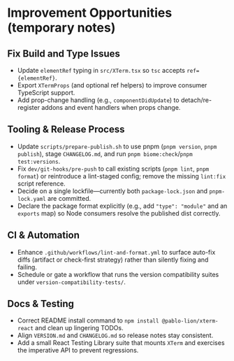 # Improvement Opportunities (temporary notes)

## Fix Build and Type Issues

- Update `elementRef` typing in `src/XTerm.tsx` so `tsc` accepts `ref={elementRef}`.
- Export `XTermProps` (and optional ref helpers) to improve consumer TypeScript support.
- Add prop-change handling (e.g., `componentDidUpdate`) to detach/re-register addons and event handlers when props change.

## Tooling & Release Process

- Update `scripts/prepare-publish.sh` to use pnpm (`pnpm version`, `pnpm publish`), stage `CHANGELOG.md`, and run `pnpm biome:check`/`pnpm test:versions`.
- Fix `dev/git-hooks/pre-push` to call existing scripts (`pnpm lint`, `pnpm format`) or reintroduce a lint-staged config; remove the missing `lint:fix` script reference.
- Decide on a single lockfile—currently both `package-lock.json` and `pnpm-lock.yaml` are committed.
- Declare the package format explicitly (e.g., add `"type": "module"` and an `exports` map) so Node consumers resolve the published dist correctly.

## CI & Automation

- Enhance `.github/workflows/lint-and-format.yml` to surface auto-fix diffs (artifact or check-first strategy) rather than silently fixing and failing.
- Schedule or gate a workflow that runs the version compatibility suites under `version-compatibility-tests/`.

## Docs & Testing

- Correct README install command to `npm install @pablo-lion/xterm-react` and clean up lingering TODOs.
- Align `VERSION.md` and `CHANGELOG.md` so release notes stay consistent.
- Add a small React Testing Library suite that mounts `XTerm` and exercises the imperative API to prevent regressions.
